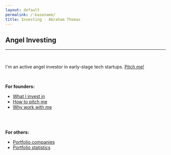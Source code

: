 ```yaml
---
layout: default
permalink: /:basename/
title: Investing · Abraham Thomas
---
```


## Angel Investing

----

<br/> 

I'm an active angel investor in early-stage tech startups. [Pitch me!](mailto:at@abrahamthomas.info)

<br/>

**For founders:**
* [What I invest in](/angel-criteria)  
* [How to pitch me](/pitch-me)  
* [Why work with me](/why-me)  
<!--* [Memos and resources](/memos)  -->

<br/>
<br/>


**For others:**
* [Portfolio companies](/portfolio-new)
* [Portfolio statistics](/portfolio-statistics)
<!--* [Co-investing with me](/coinvest)-->
<!--* [Investment themes and ideas](/thesis)-->
<!--* Investment memos-->



<br/>
<br/>
<br/>
<br/>



<!--

* Investing in 2020
* The accidental trader
* Why I quit my hedge fund job
* The data revolution in finance


I've been on "both sides of the table" in both public and private markets.

In public markets, I was a portfolio manager at Simplex, a large hedge fund; I then co-founded Quandl, a data startup whose customers are hedge funds and fintechs.

In private markets, I raised $20M in venture capital for Quandl prior to our successful acquisition by Nasdaq; I also invest in and mentor other founders as an angel.


I like to think these experiences give me useful perspective on multiple intersecting worlds: capital markets, technology and entrepreneurship. 

-->
